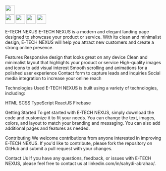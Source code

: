 


<div>
  <a href="https://e-tech-nexus.web.app/">
     <img src="https://cdn.jsdelivr.net/gh/devicons/devicon/icons/chrome/chrome-original.svg" width="30" />
  </a>
</div>

<div>
	<img src="https://cdn.jsdelivr.net/gh/devicons/devicon/icons/figma/figma-original.svg" width="30" />		
	<img src="https://cdn.jsdelivr.net/gh/devicons/devicon/icons/react/react-original.svg" width="30" />
	<img src="https://cdn.jsdelivr.net/gh/devicons/devicon/icons/typescript/typescript-original.svg" width="30" />
	<img src="https://cdn.jsdelivr.net/gh/devicons/devicon/icons/nodejs/nodejs-original.svg" width="30" />  
	
</div>

E-TECH NEXUS 
E-TECH NEXUS is a modern and elegant landing page designed to showcase your product or service. With its clean and minimalist design, E-TECH NEXUS will help you attract new customers and create a strong online presence.

Features
Responsive design that looks great on any device
Clean and minimalist layout that highlights your product or service
High-quality images and icons to add visual interest
Smooth scrolling and animations for a polished user experience
Contact form to capture leads and inquiries
Social media integration to increase your online reach

Technologies Used
E-TECH NEXUS is built using a variety of technologies, including:

HTML
SCSS
TypeScript
ReactJS
Firebase

Getting Started
To get started with E-TECH NEXUS, simply download the code and customize it to fit your needs. You can change the text, images, colors, and layout to match your branding and messaging. You can also add additional pages and features as needed.

Contributing
We welcome contributions from anyone interested in improving E-TECH NEXUS. If you'd like to contribute, please fork the repository on GitHub and submit a pull request with your changes.

Contact Us
If you have any questions, feedback, or issues with E-TECH NEXUS, please feel free to contact us at linkedin.com/in/sahydi-abrahao/.
